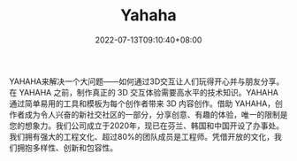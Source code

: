﻿---
weight: 
title: "Yahaha"
description: "YAHAHA来解决一个大问题——如何通过3D交互让人们玩得开心并与朋友分享。在 YAHAHA 之前，制作真正的 3D 交互体验需要高水平的技术知识。YAHAHA 通过简单易用的工具和模板为每个创作者带来 3D 内容创作。"
date: 2022-07-13T09:10:40+08:00
lastmod: 2022-07-13T09:10:40+08:00
draft: false
authors: ["Cindy"]
featuredImage: "86.jpg"
link: "https://yahaha.com/"
tags: ["Yahaha","É³ºÐÓÎÏ·"]
categories: ["navigation"]
navigation: ["É³ºÐÓÎÏ·"]
lightgallery: true
toc: true
pinned: false
recommend: false
recommend1: false
---
YAHAHA来解决一个大问题——如何通过3D交互让人们玩得开心并与朋友分享。在 YAHAHA 之前，制作真正的 3D 交互体验需要高水平的技术知识。YAHAHA 通过简单易用的工具和模板为每个创作者带来 3D 内容创作。借助 YAHAHA，创作者成为令人兴奋的新社交社区的一部分，分享创意、有趣的体验，唯一的限制是您的想象力。我们公司成立于2020年，现已在芬兰、韩国和中国开设了办事处。我们拥有强大的工程文化、超过80%的团队成员是工程师。凭借开放的文化，我们拥抱多样性、创新和包容性。
